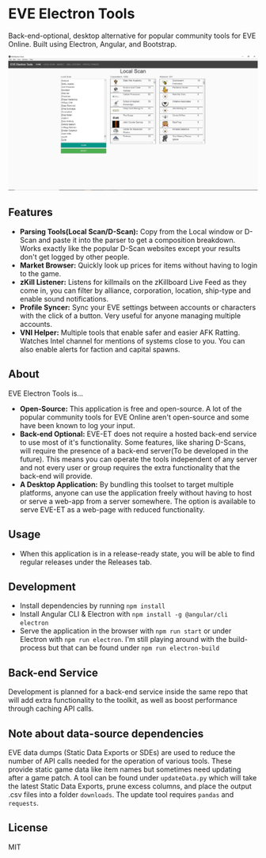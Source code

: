 # EVE Electron Tools

Back-end-optional, desktop alternative for popular community tools for EVE Online. Built using Electron, Angular, and Bootstrap.


![](preview.jpg?raw=true)

## Features

- **Parsing Tools(Local Scan/D-Scan):** Copy from the Local window or D-Scan and paste it into the parser to get a composition breakdown. Works exactly like the popular D-Scan websites except your results don't get logged by other people.
- **Market Browser:** Quickly look up prices for items without having to login to the game.
- **zKill Listener:** Listens for killmails on the zKillboard Live Feed as they come in, you can filter by alliance, corporation, location, ship-type and enable sound notifications.
- **Profile Syncer:** Sync your EVE settings between accounts or characters with the click of a button. Very useful for anyone managing multiple accounts.
- **VNI Helper:** Multiple tools that enable safer and easier AFK Ratting. Watches Intel channel for mentions of systems close to you. You can also enable alerts for faction and capital spawns.

## About

EVE Electron Tools is...
- **Open-Source:** This application is free and open-source. A lot of the popular community tools for EVE Online aren't open-source and some have been known to log your input.
- **Back-end Optional:** EVE-ET does not require a hosted back-end service to use most of it's functionality. Some features, like sharing D-Scans, will require the presence of a back-end server(To be developed in the future). This means you can operate the tools independent of any server and not every user or group requires the extra functionality that the back-end will provide.
- **A Desktop Application:** By bundling this toolset to target multiple platforms, anyone can use the application freely without having to host or serve a web-app from a server somewhere. The option is available to serve EVE-ET as a web-page with reduced functionality.

## Usage

- When this application is in a release-ready state, you will be able to find regular releases under the Releases tab.

## Development

- Install dependencies by running `npm install`
- Install Angular CLI & Electron with `npm install -g @angular/cli electron`
- Serve the application in the browser with `npm run start` or under Electron with `npm run electron`. I'm still playing around with the build-process but that can be found under `npm run electron-build`

## Back-end Service

Development is planned for a back-end service inside the same repo that will add extra functionality to the toolkit, as well as boost performance through caching API calls.

## Note about data-source dependencies

EVE data dumps (Static Data Exports or SDEs) are used to reduce the number of API calls needed for the operation of various tools. These provide static game data like item names but sometimes need updating after a game patch. A tool can be found under `updateData.py` which will take the latest Static Data Exports, prune excess columns, and place the output .csv files into a folder `downloads`. The update tool requires `pandas` and `requests`.

License
----
MIT

